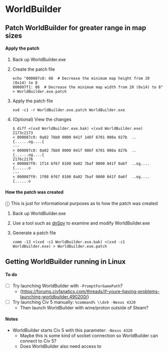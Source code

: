 # WorldBuilder

## Patch WorldBuilder for greater range in map sizes

#### Apply the patch

1. Back up WorldBuilder.exe

1. Create the patch file

   ```
   echo "000087c8: 08  # Decrease the minimum map height from 20 (0x14) to 8
   000087f1: 08  # Decrease the minimum map width from 20 (0x14) to 8" > WorldBuilder.exe.patch
   ```

1. Apply the patch file

   ```
   xxd -c1 -r WorldBuilder.exe.patch WorldBuilder.exe
   ```

1. (Optional) View the changes

   ```
   $ diff <(xxd WorldBuilder.exe.bak) <(xxd WorldBuilder.exe)
   2173c2173
   < 000087c0: 0a02 7bb0 0000 041f 146f 6701 000a 027b  ..{......og....{
   ---
   > 000087c0: 0a02 7bb0 0000 041f 086f 6701 000a 027b  ..{......og....{
   2176c2176
   < 000087f0: 1f14 6f67 0100 0a02 7baf 0000 041f 0a6f  ..og....{......o
   ---
   > 000087f0: 1f08 6f67 0100 0a02 7baf 0000 041f 0a6f  ..og....{......o
   ```

#### How the patch was created

ⓘ This is just for informational purposes as to how the patch was created

1. Back up WorldBuilder.exe

1. Use a tool such as [dnSpy](https://github.com/dnSpy/dnSpy) to examine and modify WorldBuilder.exe

1. Generate a patch file

   ```
   comm -13 <(xxd -c1 WorldBuilder.exe.bak) <(xxd -c1 WorldBuilder.exe) > WorldBuilder.exe.patch
   ```

## Getting WorldBuilder running in Linux

#### To do

- [ ] Try launching WorldBuilder with `-PromptForGamePath`?
  - (https://forums.civfanatics.com/threads/if-youre-having-problems-launching-worldbuilder.490200/)
- [ ] Try launching Civ 5 manually: `%command% \\dx9 -Nexus 4320`
  - Then launch WorldBuilder with wine/proton outside of Steam?

#### Notes

- WorldBuilder starts Civ 5 with this parameter: `-Nexus 4320`
  - Maybe this is some kind of socket connection so WorldBuilder can connect to Civ 5?
  - Does WorldBuilder also need access to
